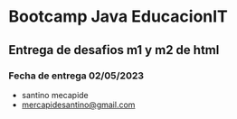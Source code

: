 # Bootcamp Java EducacionIT
## Entrega de desafios m1 y m2 de html
### Fecha de entrega 02/05/2023
- santino mecapide
- mercapidesantino@gmail.com
